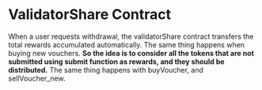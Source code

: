 # ValidatorShare Contract
When a user requests withdrawal, the validatorShare contract transfers the total rewards accumulated automatically. The same thing happens when buying new vouchers. **So the idea is to consider all the tokens that are not submitted using submit function as rewards, and they should be distributed.**
The same thing happens with buyVoucher, and sellVoucher_new.
